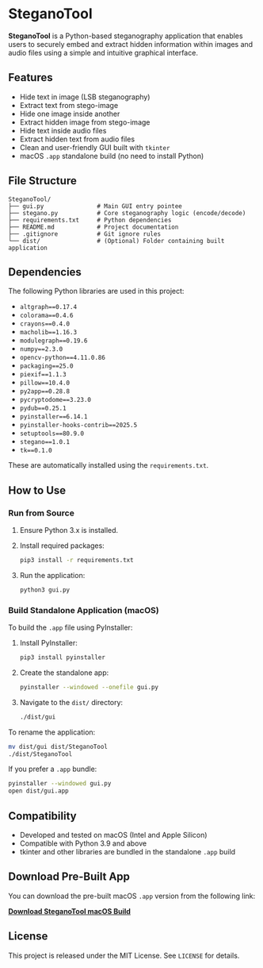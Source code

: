 # SteganoTool

**SteganoTool** is a Python-based steganography application that enables users to securely embed and extract hidden information within images and audio files using a simple and intuitive graphical interface.

## Features

- Hide text in image (LSB steganography)
- Extract text from stego-image
- Hide one image inside another
- Extract hidden image from stego-image
- Hide text inside audio files
- Extract hidden text from audio files
- Clean and user-friendly GUI built with `tkinter`
- macOS `.app` standalone build (no need to install Python)

## File Structure

```
SteganoTool/
├── gui.py               # Main GUI entry pointee
├── stegano.py           # Core steganography logic (encode/decode)
├── requirements.txt     # Python dependencies
├── README.md            # Project documentation
├── .gitignore           # Git ignore rules
└── dist/                # (Optional) Folder containing built application
```

## Dependencies

The following Python libraries are used in this project:

- `altgraph==0.17.4`
- `colorama==0.4.6`
- `crayons==0.4.0`
- `macholib==1.16.3`
- `modulegraph==0.19.6`
- `numpy==2.3.0`
- `opencv-python==4.11.0.86`
- `packaging==25.0`
- `piexif==1.1.3`
- `pillow==10.4.0`
- `py2app==0.28.8`
- `pycryptodome==3.23.0`
- `pydub==0.25.1`
- `pyinstaller==6.14.1`
- `pyinstaller-hooks-contrib==2025.5`
- `setuptools==80.9.0`
- `stegano==1.0.1`
- `tk==0.1.0`

These are automatically installed using the `requirements.txt`.

## How to Use

### Run from Source

1. Ensure Python 3.x is installed.
2. Install required packages:

    ```bash
    pip3 install -r requirements.txt
    ```

3. Run the application:

    ```bash
    python3 gui.py
    ```

### Build Standalone Application (macOS)

To build the `.app` file using PyInstaller:

1. Install PyInstaller:

    ```bash
    pip3 install pyinstaller
    ```

2. Create the standalone app:

    ```bash
    pyinstaller --windowed --onefile gui.py
    ```

3. Navigate to the `dist/` directory:

    ```bash
    ./dist/gui
    ```

To rename the application:

```bash
mv dist/gui dist/SteganoTool
./dist/SteganoTool
```

If you prefer a `.app` bundle:

```bash
pyinstaller --windowed gui.py
open dist/gui.app
```

## Compatibility

- Developed and tested on macOS (Intel and Apple Silicon)
- Compatible with Python 3.9 and above
- tkinter and other libraries are bundled in the standalone `.app` build

## Download Pre-Built App

You can download the pre-built macOS `.app` version from the following link:

**[Download SteganoTool macOS Build](https://drive.google.com/drive/folders/1oZDonjNfxDrQ6d0zj6Q_SOrKLqhECtxq)**

## License

This project is released under the MIT License. See `LICENSE` for details.







